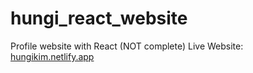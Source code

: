 # hungi_react_website

Profile website with React (NOT complete)
Live Website: <a href='https://hungikim.netlify.app' target='__blank'>hungikim.netlify.app</a>
